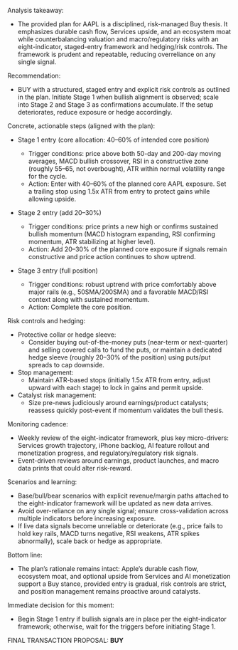 Analysis takeaway:
- The provided plan for AAPL is a disciplined, risk-managed Buy thesis. It emphasizes durable cash flow, Services upside, and an ecosystem moat while counterbalancing valuation and macro/regulatory risks with an eight-indicator, staged-entry framework and hedging/risk controls. The framework is prudent and repeatable, reducing overreliance on any single signal.

Recommendation:
- BUY with a structured, staged entry and explicit risk controls as outlined in the plan. Initiate Stage 1 when bullish alignment is observed; scale into Stage 2 and Stage 3 as confirmations accumulate. If the setup deteriorates, reduce exposure or hedge accordingly.

Concrete, actionable steps (aligned with the plan):
- Stage 1 entry (core allocation: 40–60% of intended core position)
  - Trigger conditions: price above both 50-day and 200-day moving averages, MACD bullish crossover, RSI in a constructive zone (roughly 55–65, not overbought), ATR within normal volatility range for the cycle.
  - Action: Enter with 40–60% of the planned core AAPL exposure. Set a trailing stop using 1.5x ATR from entry to protect gains while allowing upside.

- Stage 2 entry (add 20–30%)
  - Trigger conditions: price prints a new high or confirms sustained bullish momentum (MACD histogram expanding, RSI confirming momentum, ATR stabilizing at higher level).
  - Action: Add 20–30% of the planned core exposure if signals remain constructive and price action continues to show uptrend.

- Stage 3 entry (full position)
  - Trigger conditions: robust uptrend with price comfortably above major rails (e.g., 50SMA/200SMA) and a favorable MACD/RSI context along with sustained momentum.
  - Action: Complete the core position.

Risk controls and hedging:
- Protective collar or hedge sleeve:
  - Consider buying out-of-the-money puts (near-term or next-quarter) and selling covered calls to fund the puts, or maintain a dedicated hedge sleeve (roughly 20–30% of the position) using puts/put spreads to cap downside.
- Stop management:
  - Maintain ATR-based stops (initially 1.5x ATR from entry, adjust upward with each stage) to lock in gains and permit upside.
- Catalyst risk management:
  - Size pre-news judiciously around earnings/product catalysts; reassess quickly post-event if momentum validates the bull thesis.

Monitoring cadence:
- Weekly review of the eight-indicator framework, plus key micro-drivers: Services growth trajectory, iPhone backlog, AI feature rollout and monetization progress, and regulatory/regulatory risk signals.
- Event-driven reviews around earnings, product launches, and macro data prints that could alter risk-reward.

Scenarios and learning:
- Base/bull/bear scenarios with explicit revenue/margin paths attached to the eight-indicator framework will be updated as new data arrives.
- Avoid over-reliance on any single signal; ensure cross-validation across multiple indicators before increasing exposure.
- If live data signals become unreliable or deteriorate (e.g., price fails to hold key rails, MACD turns negative, RSI weakens, ATR spikes abnormally), scale back or hedge as appropriate.

Bottom line:
- The plan’s rationale remains intact: Apple’s durable cash flow, ecosystem moat, and optional upside from Services and AI monetization support a Buy stance, provided entry is gradual, risk controls are strict, and position management remains proactive around catalysts.

Immediate decision for this moment:
- Begin Stage 1 entry if bullish signals are in place per the eight-indicator framework; otherwise, wait for the triggers before initiating Stage 1.

FINAL TRANSACTION PROPOSAL: **BUY**